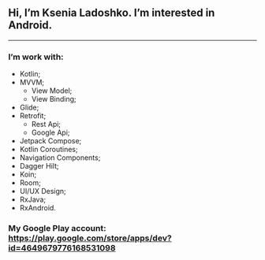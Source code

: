 ## Hi, I’m Ksenia Ladoshko. I’m interested in Android.
***
### I’m work with:

* Kotlin;
* MVVM;
  * View Model;
  * View Binding;
* Glide;
* Retrofit;
  * Rest Api;
  * Google Api;
* Jetpack Compose;
* Kotlin Coroutines;
* Navigation Components;
* Dagger Hilt;
* Koin;
* Room;
* UI/UX Design;
* RxJava;
* RxAndroid.


### My Google Play account: https://play.google.com/store/apps/dev?id=4649679776168531098

